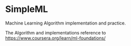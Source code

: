 # SimpleML
Machine Learning Algorithm implementation and practice.

The Algorithm and implementations reference to https://www.coursera.org/learn/ml-foundations/
